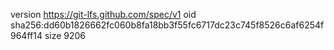 version https://git-lfs.github.com/spec/v1
oid sha256:dd60b1826662fc060b8fa18bb3f55fc6717dc23c745f8526c6af6254f964ff14
size 9206
